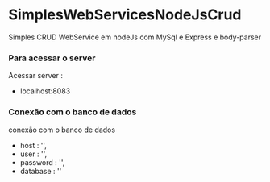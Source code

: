# SimplesWebServicesNodeJsCrud
Simples CRUD WebService em nodeJs com MySql e Express e body-parser
### Para acessar o server
Acessar server :
* localhost:8083
### Conexão com o banco de dados
conexão com o banco de dados
* host     : '<Local-do-Banco-de-dados>',
* user     : '<Usuario-do-banco-de-dados>',
* password : '<Senha-do-banco-de-dados>',
* database : '<nome-da-base>'
	  


 






